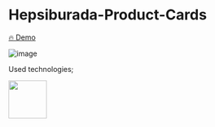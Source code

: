 # Hepsiburada-Product-Cards

<a href="https://hepsiburada-product-cards.vercel.app/" target="_blank">🔥 Demo</a>


![image](https://user-images.githubusercontent.com/57057605/139475532-5f45fa7a-1b21-4573-8f99-b33b48ac2120.png)


Used technologies;

<p float="left">
  <img src="https://upload.wikimedia.org/wikipedia/commons/thumb/9/96/Sass_Logo_Color.svg/1280px-Sass_Logo_Color.svg.png" width="75" />
</p>
